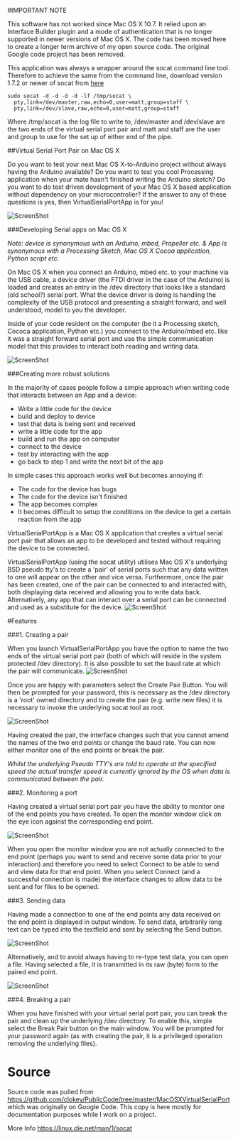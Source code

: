 #IMPORTANT NOTE

This software has not worked since Mac OS X 10.7. It relied upon an Interface Builder plugin and a mode of authentication that is no longer supported in newer versions of Mac OS X. The code has been moved here to create a longer term archive of my open source code. The original Google code project has been removed.

This application was always a wrapper around the socat command line tool. Therefore to achieve the same from the command line, download version 1.7.2 or newer of socat from [here](http://www.dest-unreach.org/)

    sudo socat -d -d -d -d -lf /tmp/socat \
      pty,link=/dev/master,raw,echo=0,user=matt,group=staff \
      pty,link=/dev/slave,raw,echo=0,user=matt,group=staff

Where /tmp/socat is the log file to write to, /dev/master and /dev/slave are the two ends of the virtual serial port pair and matt and staff are the user and group to use for the set up of either end of the pipe.


##Virtual Serial Port Pair on Mac OS X

Do you want to test your next Mac OS X-to-Arduino project without always having the Arduino available? Do you want to test you cool Processing application when your mate hasn't finished writing the Arduino sketch? Do you want to do test driven development of your Mac OS X based application without dependency on your microcontroller? If the answer to any of these questions is yes, then VirtualSerialPortApp is for you!

![ScreenShot](https://raw.github.com/bradfordcp/macosxvirtualserialport/master/Documentation/img/CreatePair.png)


###Developing Serial apps on Mac OS X

_Note: device is synonymous with an Arduino, mbed, Propeller etc. & App is synonymous with a Processing Sketch, Mac OS X Cocoa application, Python script etc._

On Mac OS X when you connect an Arduino, mbed etc. to your machine via the USB cable, a device driver (the FTDI driver in the case of the Arduino) is loaded and creates an entry in the /dev directory that looks like a standard (old school?) serial port. What the device driver is doing is handling the complexity of the USB protocol and presenting a straight forward, and well understood, model to you the developer.

Inside of your code resident on the computer (be it a Processing sketch, Cococa application, Python etc.) you connect to the Arduino/mbed etc. like it was a straight forward serial port and use the simple communication model that this provides to interact both reading and writing data.

![ScreenShot](https://raw.github.com/bradfordcp/macosxvirtualserialport/master/Documentation/img/VirtualSerialPortDocumentation.png)

###Creating more robust solutions

In the majority of cases people follow a simple approach when writing code that interacts between an App and a device:


  * Write a little code for the device
  * build and deploy to device
  * test that data is being sent and received
  * write a little code for the app
  * build and run the app on computer
  * connect to the device
  * test by interacting with the app
  * go back to step 1 and write the next bit of the app

In simple cases this approach works well but becomes annoying if:
  * The code for the device has bugs
  * The code for the device isn't finished
  * The app becomes complex
  * It becomes difficult to setup the conditions on the device to get a certain reaction from the app

VirtualSerialPortApp is a Mac OS X application that creates a virtual serial port pair that allows an app to be developed and tested without requiring the device to be connected.

VirtualSerialPortApp (using the socat utility) utilises Mac OS X's underlying BSD pseudo tty's to create a 'pair' of serial ports such that any data written to one will appear on the other and vice versa. Furthermore, once the pair has been created, one of the pair can be connected to and interacted with, both displaying data received and allowing you to write data back. Alternatively, any app that can interact over a serial port can be connected and used as a substitute for the device.
![ScreenShot](https://raw.github.com/bradfordcp/macosxvirtualserialport/master/Documentation/img/VSP-socat.png)


#Features

###1. Creating a pair

When you launch VirtualSerialPortApp you have the option to name the two ends of the virtual serial port pair (both of which will reside in the system protected /dev directory). It is also possible to set the baud rate at which the pair will communicate.
![ScreenShot](https://raw.github.com/bradfordcp/macosxvirtualserialport/master/Documentation/img/CreatePair.png)

Once you are happy with parameters select the Create Pair Button. You will then be prompted for your password, this is necessary as the /dev directory is a 'root' owned directory and to create the pair (e.g. write new files) it is necessary to invoke the underlying socat tool as root.

![ScreenShot](https://raw.github.com/bradfordcp/macosxvirtualserialport/master/Documentation/img/SecurityPrompt.png)

Having created the pair, the interface changes such that you cannot amend the names of the two end points or change the baud rate. You can now either monitor one of the end points or break the pair.

*Whilst the underlying Pseudo TTY's are told to operate at the specified speed the actual transfer speed is currently ignored by the OS when data is communicated between the pair.*

###2. Monitoring a port

Having created a virtual serial port pair you have the ability to monitor one of the end points you have created. To open the monitor window click on the eye icon against the corresponding end point.

![ScreenShot](https://raw.github.com/bradfordcp/macosxvirtualserialport/master/Documentation/img/MonitorMaster.png)

When you open the monitor window you are not actually connected to the end point (perhaps you want to send and receive some data prior to your interaction) and therefore you need to select Connect to be able to send and view data for that end point. When you select Connect (and a successful connection is made) the interface changes to allow data to be sent and for files to be opened.


###3. Sending data

Having made a connection to one of the end points any data received on the end point is displayed in output window. To send data, arbitrarily long text can be typed into the textfield and sent by selecting the Send button.

![ScreenShot](https://raw.github.com/bradfordcp/macosxvirtualserialport/master/Documentation/img/MonitorConnectedSend.png)

Alternatively, and to avoid always having to re-type test data, you can open a file. Having selected a file, it is transmitted in its raw (byte) form to the paired end point.

![ScreenShot](https://raw.github.com/bradfordcp/macosxvirtualserialport/master/Documentation/img/SendFile.png)

###4. Breaking a pair

When you have finished with your virtual serial port pair, you can break the pair and clean up the underlying /dev directory. To enable this, simple select the Break Pair button on the main window. You will be prompted for your password again (as with creating the pair, it is a privileged operation removing the underlying files).

# Source
Source code was pulled from https://github.com/clokey/PublicCode/tree/master/MacOSXVirtualSerialPort which was originally on Google Code. This copy is here mostly for documentation purposes while I work on a project.

More Info https://linux.die.net/man/1/socat
